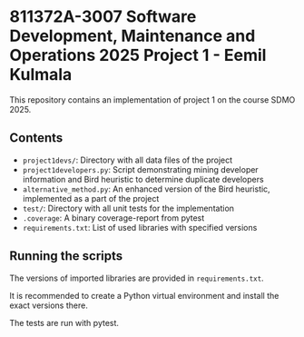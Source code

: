# 811372A-3007 Software Development, Maintenance and Operations 2025 Project 1 - Eemil Kulmala

This repository contains an implementation of project 1 on the course SDMO 2025.

## Contents

- `project1devs/`: Directory with all data files of the project
- `project1developers.py`: Script demonstrating mining developer information and Bird heuristic to determine duplicate developers
- `alternative_method.py`: An enhanced version of the Bird heuristic, implemented as a part of the project
- `test/`: Directory with all unit tests for the implementation
- `.coverage`: A binary coverage-report from pytest
- `requirements.txt`: List of used libraries with specified versions


## Running the scripts

The versions of imported libraries are provided in `requirements.txt`.

It is recommended to create a Python virtual environment and install the exact versions there.

The tests are run with pytest.